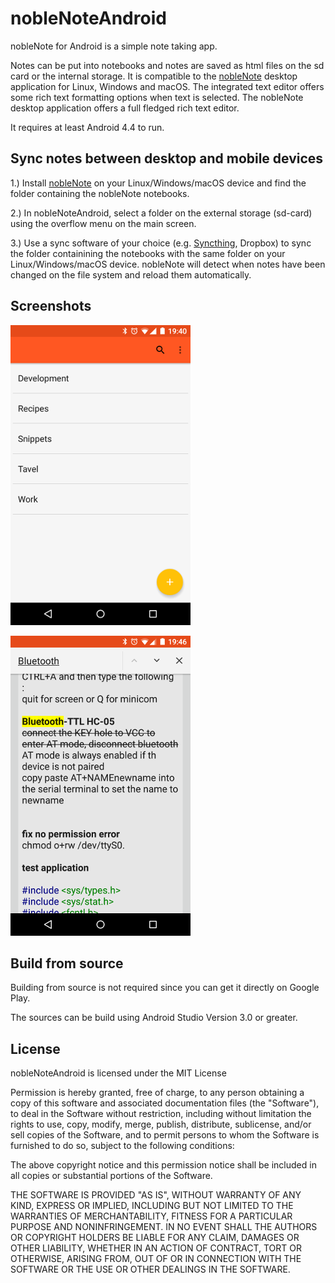 # nobleNoteAndroid

nobleNote for Android is a simple note taking app. 

Notes can be put into notebooks and notes are saved as html files on the sd card or the internal storage. 
It is compatible to the [nobleNote](https://github.com/hakaishi/nobleNote) desktop application for Linux, Windows and macOS.
The integrated text editor offers some rich text formatting options when text is selected. The nobleNote desktop application offers a full fledged rich text editor. 

It requires at least Android 4.4 to run. 

## Sync notes between desktop and mobile devices

1.) Install [nobleNote](https://github.com/hakaishi/nobleNote) on your Linux/Windows/macOS device and find the folder containing the nobleNote notebooks. 

2.) In nobleNoteAndroid, select a folder on the external storage (sd-card) using the overflow menu on the main screen.

3.) Use a sync software of your choice (e.g. [Syncthing](https://syncthing.net), Dropbox) to sync the folder containining the notebooks with the same folder on your Linux/Windows/macOS device. nobleNote will detect when notes have been changed on the file system and reload them automatically. 

## Screenshots

![Alt text](/screenshot/Screenshot0.png?raw=true "")

![Alt text](/screenshot/Screenshot1.png?raw=true "")

## Build from source

Building from source is not required since you can get it directly on Google Play.

The sources can be build using Android Studio Version 3.0 or greater. 

## License

nobleNoteAndroid is licensed under the MIT License

Permission is hereby granted, free of charge, to any person obtaining a copy of this software and associated documentation files (the "Software"), to deal in the Software without restriction, including without limitation the rights to use, copy, modify, merge, publish, distribute, sublicense, and/or sell copies of the Software, and to permit persons to whom the Software is furnished to do so, subject to the following conditions:

The above copyright notice and this permission notice shall be included in all copies or substantial portions of the Software.

THE SOFTWARE IS PROVIDED "AS IS", WITHOUT WARRANTY OF ANY KIND, EXPRESS OR IMPLIED, INCLUDING BUT NOT LIMITED TO THE WARRANTIES OF MERCHANTABILITY, FITNESS FOR A PARTICULAR PURPOSE AND NONINFRINGEMENT. IN NO EVENT SHALL THE AUTHORS OR COPYRIGHT HOLDERS BE LIABLE FOR ANY CLAIM, DAMAGES OR OTHER LIABILITY, WHETHER IN AN ACTION OF CONTRACT, TORT OR OTHERWISE, ARISING FROM, OUT OF OR IN CONNECTION WITH THE SOFTWARE OR THE USE OR OTHER DEALINGS IN THE SOFTWARE.
